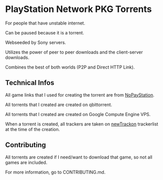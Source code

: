 # PlayStation Network PKG Torrents
For people that have unstable internet.

Can be paused because it is a torrent.

Webseeded by Sony servers.

Utilizes the power of peer to peer downloads and the client-server downloads.

Combines the best of both worlds (P2P and Direct HTTP Link).

## Technical Infos
All game links that I used for creating the torrent are from [NoPayStation](https://nopaystation.com/).

All torrents that I created are created on qbittorrent.

All torrents that I created are created on Google Compute Engine VPS.

When a torrent is created, all trackers are taken on [newTrackon](https://newtrackon.com/) trackerlist at the time of the creation.

## Contributing
All torrents are created if I need/want to download that game, so not all games are included.

For more information, go to CONTRIBUTING.md.
